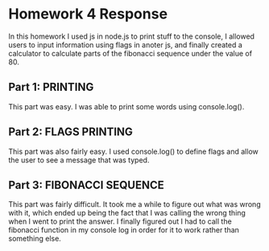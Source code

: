 # Homework 4 Response
In this homework I used js in node.js to print stuff to the console, I allowed users to input information using flags in anoter js, and finally created a calculator to calculate parts of the fibonacci sequence under the value of 80.
## Part 1: PRINTING
This part was easy. I was able to print some words using console.log().
## Part 2: FLAGS PRINTING
This part was also fairly easy. I used console.log() to define flags and allow the user to see a message that was typed.
## Part 3: FIBONACCI SEQUENCE
This part was fairly difficult. It took me a while to figure out what was wrong with it, which ended up being the fact that I was calling the wrong thing when I went to print the answer. I finally figured out I had to call the fibonacci function in my console log in order for it to work rather than something else.
